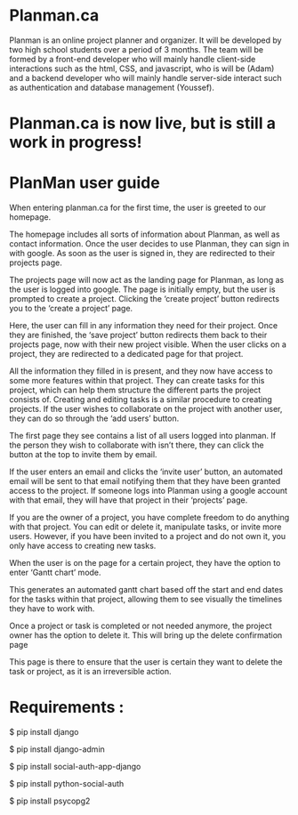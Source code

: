 # Planman.ca

Planman is an online project planner and organizer. It will be developed by two high school students over a period of 3 months. The team will be formed by a front-end developer who will mainly handle client-side interactions such as the html, CSS, and javascript, who is will be (Adam) and a backend developer who will mainly handle server-side interact such as authentication and database management (Youssef).

# Planman.ca is now live, but is still a work in progress!



# PlanMan user guide

When entering planman.ca for the first time, the user is greeted to our homepage.

The homepage includes all sorts of information about Planman, as well as contact information. Once the user decides to use Planman, they can sign in with google. As soon as the user is signed in, they are redirected to their projects page.

The projects page will now act as the landing page for Planman, as long as the user is logged into google. The page is initially empty, but the user is prompted to create a project. Clicking the ‘create project’ button redirects you to the ‘create a project’ page.

Here, the user can fill in any information they need for their project. Once they are finished, the ‘save project’ button redirects them back to their projects page, now with their new project visible. When the user clicks on a project, they are redirected to a dedicated page for that project.

All the information they filled in is present, and they now have access to some more features within that project. They can create tasks for this project, which can help them structure the different parts the project consists of. Creating and editing tasks is a similar procedure to creating projects. If the user wishes to collaborate on the project with another user, they can do so through the ‘add users’ button.

The first page they see contains a list of all users logged into planman. If the person they wish to collaborate with isn’t there, they can click the button at the top to invite them by email.


If the user enters an email and clicks the ‘invite user’ button, an automated email will be sent to that email notifying them that they have been granted access to the project. If someone logs into Planman using a google account with that email, they will have that project in their ‘projects’ page.

If you are the owner of a project, you have complete freedom to do anything with that project. You can edit or delete it, manipulate tasks, or invite more users. However, if you have been invited to a project and do not own it, you only have access to creating new tasks.

When the user is on the page for a certain project, they have the option to enter ‘Gantt chart’ mode.



This generates an automated gantt chart based off the start and end dates for the tasks within that project, allowing them to see visually the timelines they have to work with.




Once a project or task is completed or not needed anymore, the project owner has the option to delete it. This will bring up the delete confirmation page



This page is there to ensure that the user is certain they want to delete the task or project, as it is an irreversible action.




# Requirements :
$ pip install django

$ pip install django-admin

$ pip install social-auth-app-django

$ pip install python-social-auth

$ pip install psycopg2

